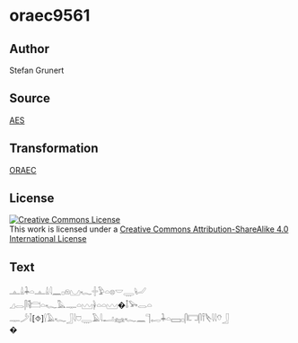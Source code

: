 # oraec9561

## Author

Stefan Grunert

## Source

[AES](https://github.com/simondschweitzer/aes)

## Transformation

[ORAEC](https://oraec.github.io/)

## License

<a rel="license" href="http://creativecommons.org/licenses/by-sa/4.0/"><img alt="Creative Commons License" style="border-width:0" src="https://i.creativecommons.org/l/by-sa/4.0/88x31.png" /></a><br />This work is licensed under a <a rel="license" href="http://creativecommons.org/licenses/by-sa/4.0/">Creative Commons Attribution-ShareAlike 4.0 International License</a>

## Text

𓊵𓏙𓇓𓏏𓊵𓏙𓇋𓈖𓊪𓁶𓈋𓆑𓏶𓅱𓏏𓊖𓎟𓇾𓂦<br>
𓈎𓂋𓋴𓌟𓊭𓏏𓆑𓅓𓊃𓏏𓈉𓋀𓏏𓏏𓈉�𓄤𓅨𓂋𓏏<br>
𓊃𓌳𓄥[⯑]𓍛𓄿𓆑𓃀𓇋𓈞𓇾𓄿𓇋𓂝𓈐𓆑𓈖𓊹𓉻𓇓𓏏𓈙𓊪𓋴𓉐𓋴𓍋𓌸𓇋𓇋𓄣𓃀<br>
�<br>
